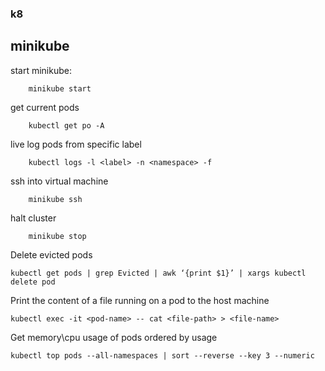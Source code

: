 ### k8

## minikube
start minikube:
```
    minikube start
```

get current pods
```
    kubectl get po -A
```

live log pods from specific label
```
    kubectl logs -l <label> -n <namespace> -f
```

ssh into virtual machine
```
    minikube ssh
```

halt cluster
```shell
    minikube stop
```

Delete evicted pods
```shell
kubectl get pods | grep Evicted | awk ‘{print $1}’ | xargs kubectl delete pod
```

Print the content of a file running on a pod to the host machine
```shell
kubectl exec -it <pod-name> -- cat <file-path> > <file-name>
```

Get memory\cpu usage of pods ordered by usage
```shell
kubectl top pods --all-namespaces | sort --reverse --key 3 --numeric
```